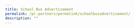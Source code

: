 ```yaml
---
title: School Bus Advertisement
permalink: /pl-partners/permalink/schoolbusadvertisement/
description: ""
---
```

